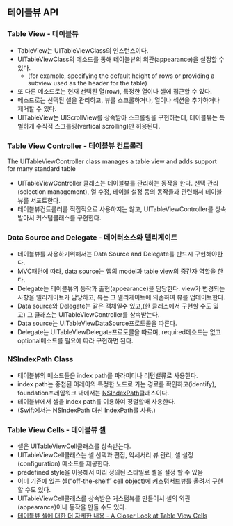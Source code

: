 ## 테이블뷰 API

### Table View - 테이블뷰
- TableView는 UITableViewClass의 인스턴스이다.
- UITableViewClass의 메소드를 통해 테이블뷰의 외관(appearance)을 설정할 수 있다.
  - (for example, specifying the default height of rows or providing a subview used as the header for the table)
- 또 다른 메소드로는 현재 선택된 열(row), 특정한 열이나 셀에 접근할 수 있다.
- 메소드로는 선택된 셀을 관리하고, 뷰를 스크롤하거나, 열이나 섹션을 추가하거나 제거할 수 있다.
- UITableView는 UIScrollView를 상속받아 스크롤링을 구현하는데, 테이블뷰는 특별하게 수직적 스크롤링(vertical scrolling)만 허용된다.

### Table View Controller - 테이블뷰 컨트롤러
The UITableViewController class manages a table view and adds support for many standard table
- UITableViewController 클래스는 테이블뷰를 관리하는 동작을 한다. 선택 관리(selection management), 열 수정, 테이블 설정 등의 동작들과 관련해서 테이블뷰를 서포트한다.
- 테이블뷰컨트롤러를 직접적으로 사용하지는 않고, UITableViewController를 상속받아서 커스텀클래스를 구현한다.

### Data Source and Delegate - 데이터소스와 델리게이트
- 테이블뷰를 사용하기위해서는 Data Source and Delegate를 반드시 구현해야한다.
- MVC패턴에 따라, data source는 앱의 model과 table view의 중간자 역할을 한다.
- Delegate는 테이블뷰의 동작과 출현(appearance)을 담당한다. view가 변경되는 사항을 델리게이트가 담당하고, 뷰는 그 델리게이트에 의존하여 뷰를 업데이트한다.
- Data source와 Delegate는 같은 객체일수 있고,(한 클래스에서 구현할 수도 있고) 그 클래스는 UITableViewController를 상속받는다.
- Data source는 UITableViewDataSource프로토콜을 따른다.
- Delegate는  UITableViewDelegate프로토콜을 따르며, required메소드는 없고 optional메소드를 필요에 따라 구현하면 된다.

### NSIndexPath Class
- 테이블뷰의 메소드들은 index path를 파라미터나 리턴밸류로 사용한다.
- index path는 중첩된 어레이의 특정한 노드로 가는 경로를 확인하고(identify), foundation프레임워크 내에서는 [NSIndexPath](https://developer.apple.com/documentation/foundation/nsindexpath)클래스이다.
- 테이블뷰에서 셀을 index path를 이용하여 정렬할때 사용한다.
- (Swift에서는 NSIndexPath 대신 IndexPath를 사용.)

### Table View Cells - 테이블뷰 셀
- 셀은 UITableViewCell클래스를 상속받는다.
- UITableViewCell클래스는 셀 선택과 편집, 악세서리 뷰 관리, 셀 설정(configuration) 메소드를 제공한다.
- predefined style을 이용해서 미리 정의된 스타일로 셀을 설정 할 수 있음
- 이미 기존에 있는 셀(“off-the-shelf” cell object)에 커스텀서브뷰를 올려서 구현할 수도 있다.
- UITableViewCell클래스를 상속받은 커스텀뷰를 만들어서 셀의 외관(appearance)이나 동작을 만들 수도 있다.
- [테이블뷰 셀에 대한 더 자세한 내용 - A Closer Look at Table View Cells](https://developer.apple.com/library/content/documentation/UserExperience/Conceptual/TableView_iPhone/TableViewCells/TableViewCells.html#//apple_ref/doc/uid/TP40007451-CH7-SW1)
